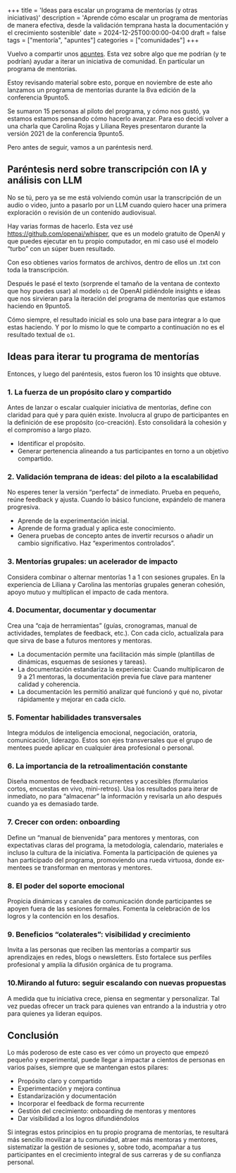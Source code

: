 +++
title = 'Ideas para escalar un programa de mentorías (y otras iniciativas)'
description = 'Aprende cómo escalar un programa de mentorías de manera efectiva, desde la validación temprana hasta la documentación y el crecimiento sostenible'
date = 2024-12-25T00:00:00-04:00
draft = false
tags = ["mentoría", "apuntes"]
categories = ["comunidades"]
+++

Vuelvo a compartir unos [apuntes](http://fablab.blog/tags/apuntes/). Esta vez sobre algo que me podrían (y te podrían) ayudar a iterar un iniciativa de comunidad. En particular un programa de mentorías.

Estoy revisando material sobre esto, porque en noviembre de este año lanzamos un programa de mentorías durante la 8va edición de la conferencia 9punto5.

Se sumaron 15 personas al piloto del programa, y cómo nos gustó, ya estamos estamos pensando cómo hacerlo avanzar. Para eso decidí volver a una charla que Carolina Rojas y Liliana Reyes presentaron durante la versión 2021 de la conferencia 9punto5.

Pero antes de seguir, vamos a un paréntesis nerd.

## Paréntesis nerd sobre transcripción con IA y análisis con LLM
No se tú, pero ya se me está volviendo común usar la transcripción de un audio o video, junto a pasarlo por un LLM cuando quiero hacer una primera exploración o revisión de un contenido audiovisual.

Hay varias formas de hacerlo. Esta vez usé https://github.com/openai/whisper, que es un modelo gratuito de OpenAI y que puedes ejecutar en tu propio computador, en mi caso usé el modelo “turbo” con un súper buen resultado.

Con eso obtienes varios formatos de archivos, dentro de ellos un .txt con toda la transcripción.

Después le pasé el texto (sorprende el tamaño de la ventana de contexto que hoy puedes usar) al modelo ```o1``` de OpenAI pidiéndole insights e ideas que nos sirvieran para la iteración del programa de mentorías que estamos haciendo en 9punto5.

Cómo siempre, el resultado inicial es solo una base para integrar a lo que estas haciendo. Y por lo mismo lo que te comparto a continuación no es el resultado textual de ```o1```.

## Ideas para iterar tu programa de mentorías
Entonces, y luego del paréntesis, estos fueron los 10 insights que obtuve.

### 1. La fuerza de un propósito claro y compartido
Antes de lanzar o escalar cualquier iniciativa de mentorías, define con claridad para qué y para quién existe. Involucra al grupo de participantes en la definición de ese propósito (co-creación). Esto consolidará la cohesión y el compromiso a largo plazo.
- Identificar el propósito.
- Generar pertenencia alineando a tus participantes en torno a un objetivo compartido.

### 2. Validación temprana de ideas: del piloto a la escalabilidad
No esperes tener la versión “perfecta” de inmediato. Prueba en pequeño, reúne feedback y ajusta. Cuando lo básico funcione, expándelo de manera progresiva.
- Aprende de la experimentación inicial.
- Aprende de forma gradual y aplica este conocimiento.
- Genera pruebas de concepto antes de invertir recursos o añadir un cambio significativo. Haz “experimentos controlados”.

### 3. Mentorías grupales: un acelerador de impacto
Considera combinar o alternar mentorías 1 a 1 con sesiones grupales. En la experiencia de Liliana y Carolina las mentorías grupales generan cohesión, apoyo mutuo y multiplican el impacto de cada mentora.

### 4. Documentar, documentar y documentar
Crea una “caja de herramientas” (guías, cronogramas, manual de actividades, templates de feedback, etc.). Con cada ciclo, actualízala para que sirva de base a futuros mentores y mentoras.
- La documentación permite una facilitación más simple (plantillas de dinámicas, esquemas de sesiones y tareas).
- La documentación estandariza la experiencia: Cuando multiplicaron de 9 a 21 mentoras, la documentación previa fue clave para mantener calidad y coherencia.
- La documentación les permitió analizar qué funcionó y qué no, pivotar rápidamente y mejorar en cada ciclo.

### 5. Fomentar habilidades transversales
Integra módulos de inteligencia emocional, negociación, oratoria, comunicación, liderazgo. Estos son ejes transversales que el grupo de mentees puede aplicar en cualquier área profesional o personal.

### 6. La importancia de la retroalimentación constante
Diseña momentos de feedback recurrentes y accesibles (formularios cortos, encuestas en vivo, mini-retros). Usa los resultados para iterar de inmediato, no para “almacenar” la información y revisarla un año después cuando ya es demasiado tarde.

### 7. Crecer con orden: onboarding
Define un “manual de bienvenida” para mentores y mentoras, con expectativas claras del programa, la metodología, calendario, materiales e incluso la cultura de la iniciativa. Fomenta la participación de quienes ya han participado del programa, promoviendo una rueda virtuosa, donde ex-mentees se transforman en mentoras y mentores.

### 8. El poder del soporte emocional
Propicia dinámicas y canales de comunicación donde participantes se apoyen fuera de las sesiones formales. Fomenta la celebración de los logros y la contención en los desafíos.

### 9. Beneficios “colaterales”: visibilidad y crecimiento
Invita a las personas que reciben las mentorías a compartir sus aprendizajes en redes, blogs o newsletters. Esto fortalece sus perfiles profesional y amplía la difusión orgánica de tu programa.

### 10.Mirando al futuro: seguir escalando con nuevas propuestas
A medida que tu iniciativa crece, piensa en segmentar y personalizar. Tal vez puedas ofrecer un track para quienes van entrando a la industria y otro para quienes ya lideran equipos.

## Conclusión
Lo más poderoso de este caso es ver cómo un proyecto que empezó pequeño y experimental, puede llegar a impactar a cientos de personas en varios países, siempre que se mantengan estos  pilares:

- Propósito claro y compartido
- Experimentación y mejora continua
- Estandarización y documentación
- Incorporar el feedback de forma recurrente
- Gestión del crecimiento: onboarding de mentoras y mentores
- Dar visibilidad a los logros difundiéndolos

Si integras estos principios en tu propio programa de mentorías, te resultará más sencillo movilizar a tu comunidad, atraer más mentoras y mentores, sistematizar la gestión de sesiones y, sobre todo, acompañar a tus participantes en el crecimiento integral de sus carreras y de su confianza personal.